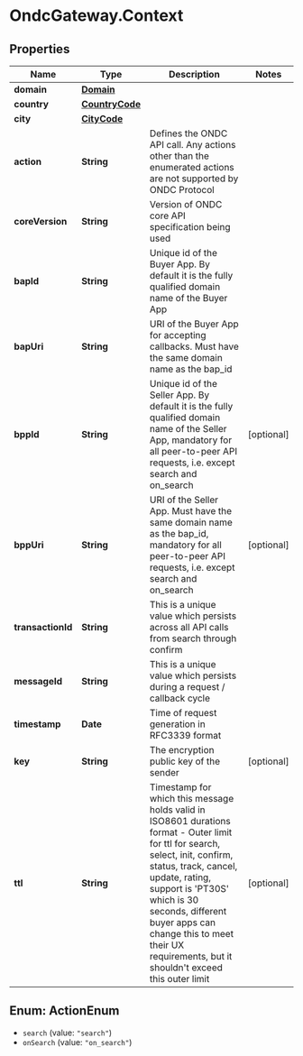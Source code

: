 # OndcGateway.Context

## Properties
Name | Type | Description | Notes
------------ | ------------- | ------------- | -------------
**domain** | [**Domain**](Domain.md) |  | 
**country** | [**CountryCode**](CountryCode.md) |  | 
**city** | [**CityCode**](CityCode.md) |  | 
**action** | **String** | Defines the ONDC API call. Any actions other than the enumerated actions are not supported by ONDC Protocol | 
**coreVersion** | **String** | Version of ONDC core API specification being used | 
**bapId** | **String** | Unique id of the Buyer App. By default it is the fully qualified domain name of the Buyer App | 
**bapUri** | **String** | URI of the Buyer App for accepting callbacks. Must have the same domain name as the bap_id | 
**bppId** | **String** | Unique id of the Seller App. By default it is the fully qualified domain name of the Seller App, mandatory for all peer-to-peer API requests, i.e. except search and on_search | [optional] 
**bppUri** | **String** | URI of the Seller App. Must have the same domain name as the bap_id, mandatory for all peer-to-peer API requests, i.e. except search and on_search | [optional] 
**transactionId** | **String** | This is a unique value which persists across all API calls from search through confirm | 
**messageId** | **String** | This is a unique value which persists during a request / callback cycle | 
**timestamp** | **Date** | Time of request generation in RFC3339 format | 
**key** | **String** | The encryption public key of the sender | [optional] 
**ttl** | **String** | Timestamp for which this message holds valid in ISO8601 durations format - Outer limit for ttl for search, select, init, confirm, status, track, cancel, update, rating, support is &#x27;PT30S&#x27; which is 30 seconds, different buyer apps can change this to meet their UX requirements, but it shouldn&#x27;t exceed this outer limit | [optional] 

<a name="ActionEnum"></a>
## Enum: ActionEnum

* `search` (value: `"search"`)
* `onSearch` (value: `"on_search"`)

